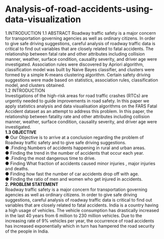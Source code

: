 # Analysis-of-road-accidents-using-data-visualization
</b>1.INTRODUCTION</b>
</b>1.1 ABSTRACT</b>
Roadway traffic safety is a major concern for transportation governing agencies as well as
ordinary citizens. In order to give safe driving suggestions, careful analysis of roadway traffic
data is critical to find out variables that are closely related to fatal accidents. The relationship
between fatal rate and other attributes including collision manner, weather, surface condition,
causality severity, and driver age were investigated.
Association rules were discovered by Apriori algorithm, classification model was built by Naive
Bayes classifier, and clusters were formed by a simple K-means clustering algorithm. Certain
safety driving suggestions were made based on statistics, association rules, classification model,
and clusters obtained.<br>
</b>1.2 INTRODUCTION</b><br>
Investigations of the high-risk areas for road traffic crashes (RTCs) are urgently needed to guide
improvements in road safety. In this paper we apply statistics analysis and data visualisation
algorithms on the FARS Fatal Accident dataset as an attempt to address this problem. In this
paper, the relationship between fatality rate and other attributes including collision manner,
weather, surface condition, causality severity, and driver age were investigated.<br>
<b>1.3 OBJECTIVE</b><br>
● Our Objective is to arrive at a conclusion regarding the problem of Roadway traffic
safety and to give safe driving suggestions.<br>
● .Finding Numbers of accidents happening in rural and urban areas.<br>
● Finding the trend in the number of accidents that occur each year.<br>
● .Finding the most dangerous time to drive.<br>
● Finding What fraction of accidents caused minor injuries , major injuries and deaths.<br>
● Finding how fast the number of car accidents drop off with age.<br>
● Finding the ratio of men and women who get injured in accidents.<br>
<b>2. PROBLEM STATEMENT</b><br>
Roadway traffic safety is a major concern for transportation governing agencies as well as
ordinary citizens. In order to give safe driving suggestions, careful analysis of roadway traffic
data is critical to find out variables that are closely related to fatal accidents. India is a country
having a high usage of vehicles. The vehicle consumption has drastically increased in the last 40
years from 6 million to 230 million vehicles. Due to the increasing rate of 9% vehicles per year,
the occurrence of road accidents has increased exponentially which in turn has hampered the
road security of the people in India.<br>
